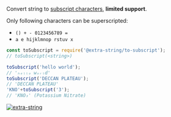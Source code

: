 Convert string to [subscript characters], **limited support**.

Only following characters can be superscripted:
- `() + - 0123456789 =`
- `a e hijklmnop rstuv x `

```javascript
const toSubscript = require('@extra-string/to-subscript');
// toSubscript(<string>)

toSubscript('hello world');
// 'ₕₑₗₗₒ wₒᵣₗd'
toSubscript('DECCAN PLATEAU');
// 'DECCAN PLATEAU'
'KNO'+toSubscript('3');
// 'KNO₃' (Potassium Nitrate)
```


[![extra-string](https://i.imgur.com/y4YVIau.jpg)](https://www.npmjs.com/package/extra-string)

[subscript characters]: https://en.wikipedia.org/wiki/Unicode_subscripts_and_superscripts
